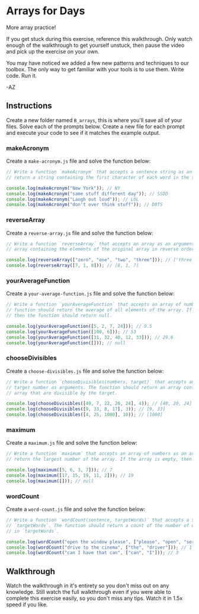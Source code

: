 # Arrays for Days

More array practice!

If you get stuck during this exercise, reference this walkthrough. Only watch enough of the
walkthrough to get yourself unstuck, then pause the video and pick up the exercise on your own.

You may have noticed we added a few new patterns and techniques to our toolbox. The only way to get
familiar with your tools is to use them. Write code. Run it.

-AZ

## Instructions

Create a new folder named `B_arrays`, this is where you'll save all of your files. Solve each of the
prompts below. Create a new file for each prompt and execute your code to see if it matches the
example output.

### makeAcronym

Create a `make-acronym.js` file and solve the function below:

```js
// Write a function `makeAcronym` that accepts a sentence string as an argument. The function should
// return a string containing the first character of each word in the sentence.

console.log(makeAcronym("New York")); // NY
console.log(makeAcronym("same stuff different day")); // SSDD
console.log(makeAcronym("Laugh out loud")); // LOL
console.log(makeAcronym("don't over think stuff")); // DOTS
```

### reverseArray

Create a `reverse-array.js` file and solve the function below:

```js
// Write a function `reverseArray` that accepts an array as an argument. The function should return a
// array containing the elements of the original array in reverse order.

console.log(reverseArray(["zero", "one", "two", "three"])); // ['three', 'two', 'one', 'zero']
console.log(reverseArray([7, 1, 8])); // [8, 1, 7]
```

### yourAverageFunction

Create a `your-average-function.js` file and solve the function below:

```js
// Write a function `yourAverageFunction` that accepts an array of numbers as an argument. The
// function should return the average of all elements of the array. If the input array is empty,
// then the function should return null.

console.log(yourAverageFunction([5, 2, 7, 24])); // 9.5
console.log(yourAverageFunction([100, 6])); // 53
console.log(yourAverageFunction([31, 32, 40, 12, 33])); // 29.6
console.log(yourAverageFunction([])); // null
```

### chooseDivisibles

Create a `choose-divisibles.js` file and solve the function below:

```js
// Write a function `chooseDivisibles(numbers, target)` that accepts an array of numbers and a
// target number as arguments. The function should return an array containing elements of the original
// array that are divisible by the target.

console.log(chooseDivisibles([40, 7, 22, 20, 24], 4)); // [40, 20, 24]
console.log(chooseDivisibles([9, 33, 8, 17], 3)); // [9, 33]
console.log(chooseDivisibles([4, 25, 1000], 10)); // [1000]
```

### maximum

Create a `maximum.js` file and solve the function below:

```js
// Write a function `maximum` that accepts an array of numbers as an argument. The function should 
// return the largest number of the array. If the array is empty, then the function should return null.

console.log(maximum([5, 6, 3, 7])); // 7
console.log(maximum([17, 15, 19, 11, 2])); // 19
console.log(maximum([])); // null
```

### wordCount

Create a `word-count.js` file and solve the function below:

```js
// Write a function `wordCount(sentence, targetWords)` that accepts a sentence string and an array of
// `targetWords`. The function should return a count of the number of words of the sentence that are
// in `targetWords`.

console.log(wordCount("open the window please", ["please", "open", "sorry"])); // 2
console.log(wordCount("drive to the cinema", ["the", "driver"])); // 1
console.log(wordCount("can I have that can", ["can", "I"])); // 3
```

## Walkthrough

Watch the walkthrough in it's entirety so you don't miss out on any knowledge. Still watch the full
walkthrough even if you were able to complete this exercise easily, so you don't miss any tips.
Watch it in 1.5x speed if you like.
